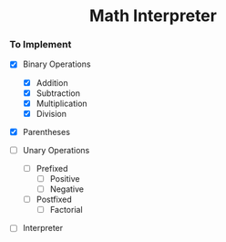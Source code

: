 <div align='center'>

  # Math Interpreter
</div>

### To Implement
- [x] Binary Operations
  - [x] Addition
  - [x] Subtraction
  - [x] Multiplication
  - [x] Division
- [x] Parentheses
- [ ] Unary Operations
  - [ ] Prefixed
    - [ ] Positive
    - [ ] Negative
  - [ ] Postfixed
    - [ ] Factorial
- [ ] Interpreter

